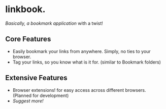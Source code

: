 # linkbook.
_Basically, a bookmark application_ with a twist!

## Core Features
- Easily bookmark your links from anywhere. Simply, no ties to your browser.
- Tag your links, so you know what is it for. (similar to Bookmark folders)

## Extensive Features
- Browser extensions! for easy access across different browsers. (Planned for development)
- _Suggest more!_
